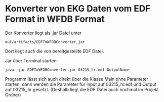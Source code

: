 Konverter von EKG Daten vom EDF Format in WFDB Format
===========

Der Konverter liegt als .jar Datei unter 

```out/artifacts/EDFToWFDBConverter_jar```

Dort liegt auch die von bereitgestellte EDF Datei.

Jar über Terminal starten:

```java -jar EDFToWFDBConverter.jar 03215_hr.edf OutputName```

Programm lässt sich auch direkt über die Klasse Main ohne Parameter starten, dann werden die Parameter für Input auf 03215_hr.edf und Output auf 03215_hr gesetzt.
(Deshalb liegt die EDF Datei auch nochmal im Projekt Ordner)